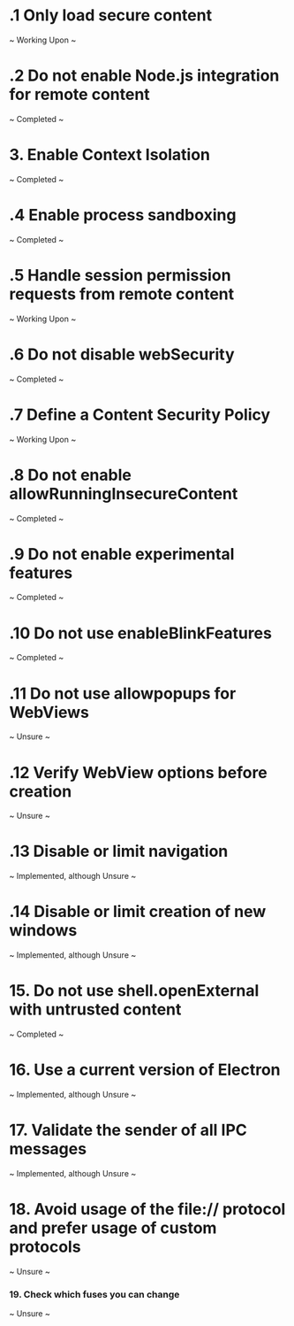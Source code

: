 # .1 Only load secure content #
~ Working Upon ~

# .2 Do not enable Node.js integration for remote content #
~ Completed ~

# 3. Enable Context Isolation #
~ Completed ~

# .4 Enable process sandboxing #
~ Completed ~

# .5 Handle session permission requests from remote content #
~ Working Upon ~

# .6 Do not disable webSecurity #
~ Completed ~

# .7 Define a Content Security Policy #
~ Working Upon ~

# .8 Do not enable allowRunningInsecureContent #
~ Completed ~

# .9 Do not enable experimental features #
~ Completed ~

# .10 Do not use enableBlinkFeatures #
~ Completed ~

# .11 Do not use allowpopups for WebViews #
~ Unsure ~

# .12 Verify WebView options before creation #
~ Unsure ~

# .13 Disable or limit navigation #
~ Implemented, although Unsure ~

# .14 Disable or limit creation of new windows #
~ Implemented, although Unsure ~

# 15. Do not use shell.openExternal with untrusted content #
~ Completed ~

# 16. Use a current version of Electron #
~ Implemented, although Unsure ~

# 17. Validate the sender of all IPC messages #
~ Implemented, although Unsure ~

# 18. Avoid usage of the file:// protocol and prefer usage of custom protocols #
~ Unsure ~

### 19. Check which fuses you can change ###
~ Unsure ~